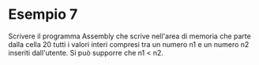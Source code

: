 # Esempio 7

Scrivere il programma Assembly che scrive nell'area di memoria che 
parte dalla cella 20 tutti i valori interi compresi tra un numero n1
e un numero n2 inseriti dall'utente. Si può supporre che n1 < n2.
